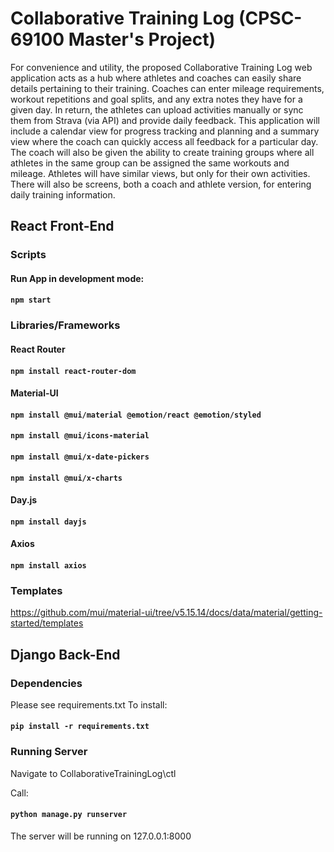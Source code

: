 # Collaborative Training Log (CPSC-69100 Master's Project)

For convenience and utility, the proposed Collaborative Training Log web application acts as a hub where athletes and coaches can easily share details pertaining to their training. Coaches can enter mileage requirements, workout repetitions and goal splits, and any extra notes they have for a given day. In return, the athletes can upload activities manually or sync them from Strava (via API) and provide daily feedback. This application will include a calendar view for progress tracking and planning and a summary view where the coach can quickly access all feedback for a particular day. The coach will also be given the ability to create training groups where all athletes in the same group can be assigned the same workouts and mileage. Athletes will have similar views, but only for their own activities. There will also be screens, both a coach and athlete version, for entering daily training information. 

## React Front-End

### Scripts

#### Run App in development mode:
#### `npm start`

### Libraries/Frameworks

#### React Router
#### `npm install react-router-dom`

#### Material-UI
#### `npm install @mui/material @emotion/react @emotion/styled`
#### `npm install @mui/icons-material`
#### `npm install @mui/x-date-pickers`
#### `npm install @mui/x-charts`

#### Day.js
#### `npm install dayjs`

#### Axios
#### `npm install axios`

### Templates

https://github.com/mui/material-ui/tree/v5.15.14/docs/data/material/getting-started/templates

## Django Back-End


### Dependencies
Please see requirements.txt
To install:
#### `pip install -r requirements.txt`

### Running Server
Navigate to CollaborativeTrainingLog\ctl

Call:
#### `python manage.py runserver`

The server will be running on 127.0.0.1:8000
